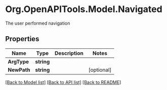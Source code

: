 # Org.OpenAPITools.Model.Navigated
The user performed navigation
## Properties

Name | Type | Description | Notes
------------ | ------------- | ------------- | -------------
**ArgType** | **string** |  | 
**NewPath** | **string** |  | [optional] 

[[Back to Model list]](../README.md#documentation-for-models) [[Back to API list]](../README.md#documentation-for-api-endpoints) [[Back to README]](../README.md)

